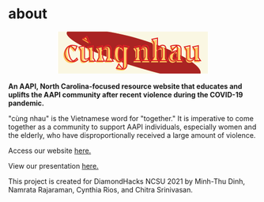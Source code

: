 # about

<p align="center">
  <img src="https://github.com/mtldinh/cung-nhau/blob/main/logos/Artboard%202.png" alt="Horizontal logo for cùng nhau"/>
</p>

<p><strong>An AAPI, North Carolina-focused resource website that educates and uplifts the AAPI community after recent violence during the COVID-19 pandemic.</strong></p>

<p>"cùng nhau" is the Vietnamese word for "together." It is imperative to come together as a community to support AAPI individuals, especially women and
the elderly, who have disproportionally received a large amount of violence. </p>

<p>Access our website <a href=https://mtldinh.github.io/cung-nhau/>here.</a>
<p>View our presentation <a href=https://docs.google.com/presentation/d/1Y1XOu9JZb-rJKCsnKkOBQSoWGaVrckkFIafgm0NpxFc/edit#slide=id.gcaf6eee495_0_17>here.</a></p>

<p>This project is created for DiamondHacks NCSU 2021 by Minh-Thu Dinh, Namrata Rajaraman, Cynthia Rios, and Chitra Srinivasan.</p>

